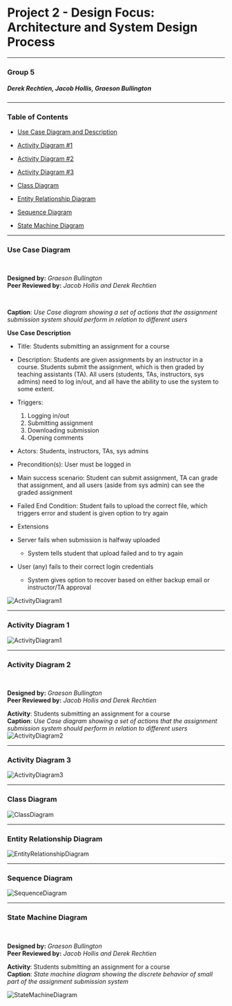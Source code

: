 # Project 2 - Design Focus: Architecture and System Design Process

---

### Group 5
##### Derek Rechtien, Jacob Hollis, Graeson Bullington

---

### Table of Contents

- [Use Case Diagram and Description](#Use-Case-Diagram)

- [Activity Diagram #1](#Activity-Diagram-1)

- [Activity Diagram #2](#Activity-Diagram-2)

- [Activity Diagram #3](#Activity-Diagram-3)

- [Class Diagram](#Class-Diagram)

- [Entity Relationship Diagram](#Entity-Relationship-Diagram)

- [Sequence Diagram](#Sequence-Diagram)

- [State Machine Diagram](#State-Machine-Diagram)

---

### Use Case Diagram
<br>

**Designed by:** *Graeson Bullington*
<br>
**Peer Reviewed by:** *Jacob Hollis and Derek Rechtien*
<br>

<br>

**Caption**: *Use Case diagram showing a set of actions that the assignment submission system should perform in relation to different users*

**Use Case Description**
- Title: Students submitting an assignment for a course

- Description: Students are given assignments by an instructor in a course. Students submit the assignment, which is then graded by teaching assistants (TA). All users (students, TAs, instructors, sys admins) need to log in/out, and all have the ability to use the system to some extent.
- Triggers:
  1. Logging in/out
  2. Submitting assignment
  3. Downloading submission
  4. Opening comments

- Actors: Students, instructors, TAs, sys admins

- Precondition(s): User must be logged in

- Main success scenario: Student can submit assignment, TA can grade that assignment, and all users (aside from sys admin) can see the graded assignment

- Failed End Condition: Student fails to upload the correct file, which triggers error and student is given option to try again

- Extensions
 - Server fails when submission is halfway uploaded
   - System tells student that upload failed and to try again
  - User (any) fails to their correct login credentials
     - System gives option to recover based on either backup email or instructor/TA approval

![ActivityDiagram1](Images/Assignment4UseCaseDiagram.png)

---

### Activity Diagram 1
![ActivityDiagram1](Images/Assignment4ActivityDiagram1.png)

---

### Activity Diagram 2
<br>

**Designed by:** *Graeson Bullington*
<br>
**Peer Reviewed by:** *Jacob Hollis and Derek Rechtien*
<br>

**Activity**: Students submitting an assignment for a course
<br>
**Caption**: *Use Case diagram showing a set of actions that the assignment submission system should perform in relation to different users*
![ActivityDiagram2](Images/Assignment4ActivityDiagram2.png)

---

### Activity Diagram 3
![ActivityDiagram3](Images/Assignment4ActivityDiagram3.png)

---

### Class Diagram
![ClassDiagram](Images/Assignment4ClassDiagram.png)

---

### Entity Relationship Diagram
![EntityRelationshipDiagram](Images/Assignment4ERDiagram.png)

---

### Sequence Diagram
![SequenceDiagram](Images/Assignment4SequenceDiagram.png)

---

### State Machine Diagram
<br>

**Designed by:** *Graeson Bullington*
<br>
**Peer Reviewed by:** *Jacob Hollis and Derek Rechtien*
<br>

**Activity**: Students submitting an assignment for a course
<br>
**Caption**: *State machine diagram showing the discrete behavior of small part of the assignment submission system*

![StateMachineDiagram](Images/Assignment4StateMachineDiagram.png)
